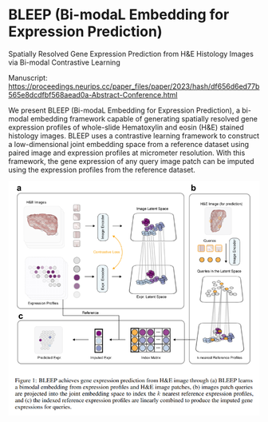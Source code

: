 # BLEEP (Bi-modaL Embedding for Expression Prediction)
Spatially Resolved Gene Expression Prediction from H&E Histology Images via Bi-modal Contrastive Learning

Manuscript: 
https://proceedings.neurips.cc/paper_files/paper/2023/hash/df656d6ed77b565e8dcdfbf568aead0a-Abstract-Conference.html


We present BLEEP (Bi-modaL Embedding for Expression Prediction), a bi-modal
embedding framework capable of generating spatially resolved gene expression
profiles of whole-slide Hematoxylin and eosin (H&E) stained histology images.
BLEEP uses a contrastive learning framework to construct a low-dimensional
joint embedding space from a reference dataset using paired image and expression
profiles at micrometer resolution. With this framework, the gene expression of any
query image patch can be imputed using the expression profiles from the reference
dataset.

<div style="text-align:center;">
    <img src="./BLEEP_overview.png" alt="BLEEP Overview" width="680">
</div>



